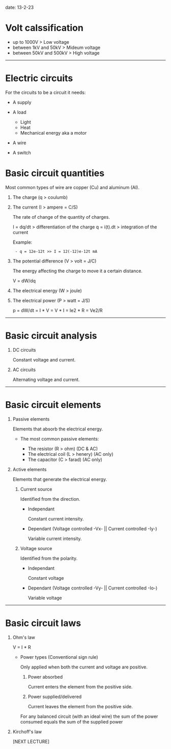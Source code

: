 date: 13-2-23

# Volt calssification

- up to 1000V            > Low voltage
- between 1kV and 50kV   > Mideum voltage
- between 50kV and 500kV > High voltage
---

# Electric circuits

For the circuits to be a circuit it needs:
- A supply
- A load
    
    - Light
    - Heat
    - Mechanical energy aka a motor

- A wire
- A switch

# Basic circuit quantities

Most common types of wire are copper (Cu) and aluminum (Al).

1. The charge  (q > coulumb)

2. The current (I > ampere = C/S)
    
    The rate of change of the quantity of charges.
    
    I = dq/dt   > differentiation of the charge
    q = i(t).dt > integration of the current

    Example:
        
        - q = 12e-12t >> I = 12(-12)e-12t mA

3. The potential difference (V > volt = J/C)

    The energy affecting the charge to move it a certain distance.

    V = dW/dq

4. The electrical energy (W > joule)

5. The electrical power (P > watt = J/S)

    p = dW/dt = I * V = V * I = Ie2 * R = Ve2/R


---

# Basic circuit analysis

1. DC circuits

    Constant voltage and current.

2. AC circuits

    Alternating voltage and current.

---

# Basic circuit elements

1. Passive elements

    Elements that absorb the electrical energy.

    - The most common passive elements:
        
        - The resistor        (R > ohm)    (DC & AC)
        - The electrical coil (L > henery) (AC only)
        - The capacitor       (C > farad)  (AC only)

2. Active elements

    Elements that generate the electrical energy.

    1. Current source

        Identified from the direction.

        - Independant

            Constant current intensity.

        - Dependant (Voltage controlled -Vx- || Current controlled -Iy-)

            Variable current intensity.

    2. Voltage source
        
        Identified from the polarity.

        - Independant

            Constant voltage
            
        - Dependant (Voltage controlled -Vy- || Current controlled -Io-) 

            Variable voltage

---

# Basic circuit laws

1. Ohm's law

    V = I * R

    - Power types (Conventional sign rule)

        Only applied when both the current and voltage are positive.

        1. Power absorbed

            Current enters the element from the positive side.

        2. Power supplied/delivered

            Current leaves the element from the positive side. 

        For any balanced circuit (with an ideal wire) the sum of the power consumed equals the sum of the supplied power

2. Kirchoff's law

    [NEXT LECTURE]
